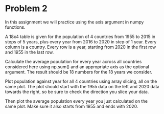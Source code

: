 # Problem 2 

In this assignment we will practice using the axis argument in numpy functions. 

A 18x4 table is given for the population of 4 countries from 1955 to 2015 in steps of 5 years, plus every year from 2016 to 2020 in step of 1 year. Every column is a country. Every row is a year, starting from 2020 in the first row and 1955 in the last row.

Calculate the average population for every year across all countries considered here using np.sum() and an appropriate axis as the optional argument. The result should be 18 numbers for the 18 years we consider.

Plot population against year for all 4 countries using array slicing, all on the same plot. The plot should start with the 1955 data on the left and 2020 data towards the right, so be sure to check the direction you slice your data.

Then plot the average population every year you just calculated on the same plot. Make sure it also starts from 1955 and ends with 2020.

